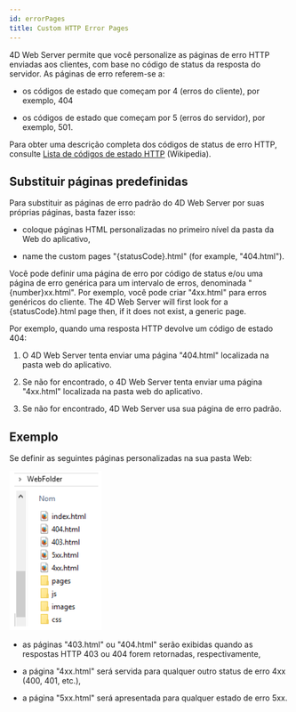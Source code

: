 ```yaml
---
id: errorPages
title: Custom HTTP Error Pages
---
```


4D Web Server permite que você personalize as páginas de erro HTTP enviadas aos clientes, com base no código de status da resposta do servidor. As páginas de erro referem-se a:

*   os códigos de estado que começam por 4 (erros do cliente), por exemplo, 404

*   os códigos de estado que começam por 5 (erros do servidor), por exemplo, 501.

Para obter uma descrição completa dos códigos de status de erro HTTP, consulte [Lista de códigos de estado HTTP](https://en.wikipedia.org/wiki/List_of_HTTP_status_codes) (Wikipedia).


## Substituir páginas predefinidas

Para substituir as páginas de erro padrão do 4D Web Server por suas próprias páginas, basta fazer isso:

*   coloque páginas HTML personalizadas no primeiro nível da pasta da Web do aplicativo,

*   name the custom pages "\{statusCode\}.html" (for example, "404.html").

Você pode definir uma página de erro por código de status e/ou uma página de erro genérica para um intervalo de erros, denominada "{number}xx.html". Por exemplo, você pode criar "4xx.html" para erros genéricos do cliente. The 4D Web Server will first look for a \{statusCode\}.html page then, if it does not exist, a generic page.

Por exemplo, quando uma resposta HTTP devolve um código de estado 404:

1.  O 4D Web Server tenta enviar uma página "404.html" localizada na pasta web do aplicativo.

2.  Se não for encontrado, o 4D Web Server tenta enviar uma página "4xx.html" localizada na pasta web do aplicativo.

3.  Se não for encontrado, 4D Web Server usa sua página de erro padrão.

## Exemplo

Se definir as seguintes páginas personalizadas na sua pasta Web:

![](../assets/en/WebServer/errorPage.png)

*   as páginas "403.html" ou "404.html" serão exibidas quando as respostas HTTP 403 ou 404 forem retornadas, respectivamente,

*   a página "4xx.html" será servida para qualquer outro status de erro 4xx (400, 401, etc.),

*   a página "5xx.html" será apresentada para qualquer estado de erro 5xx.

